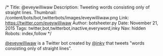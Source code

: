/*
Title: @eveywilliwaw
Description: Tweeting words consisting only of straight lines.
Thumbnail: /content/bots/bot,twitterbots/images/eveywilliwaw.png
Link: https://twitter.com/eveywilliwaw
Author: botsheeter.py
Date: November 21, 2015
Tags: twitter,bot,twitterbot,inactive,everyword,inky
Nav: hidden
Robots: index,follow
*/

[@eveywilliwaw](https://twitter.com/eveywilliwaw) is a Twitter bot created by [@inky](https://twitter.com/inky) that tweets "words consisting only of straight lines".
